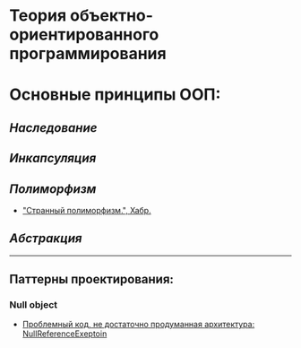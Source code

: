 # Теория объектно-ориентированного программирования

# **Основные принципы ООП:**

## ***Наследование***

## ***Инкапсуляция***

## ***Полиморфизм***

-  ["Странный полиморфизм.", Хабр.](https://habr.com/ru/post/706450/)

## *Абстракция*

---
## **Паттерны проектирования:**

### Null object

- [Проблемный код, не достаточно продуманная архитектура: NullReferenceExeptoin](https://github.com/NazarovIlya/TheoryOfOOP/commit/e485778915275bd8c1f51bea213943350ab46f66)
